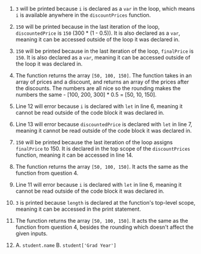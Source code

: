 1. `3` will be printed because `i` is declared as a `var` in the loop, which means `i` is available anywhere in the `discountPrices` function.

2. `150` will be printed because in the last iteration of the loop, `discountedPrice` is `150` (300 * (1 - 0.5)). It is also declared as a `var`, meaning it can be accessed outside of the loop it was declared in.

3. `150` will be printed because in the last iteration of the loop, `finalPrice` is `150`. It is also declared as a `var`, meaning it can be accessed outside of the loop it was declared in.

4. The function returns the array `[50, 100, 150]`. The function takes in an array of prices and a discount, and returns an array of the prices after the discounts. The numbers are all nice so the rounding makes the numbers the same - [100, 200, 300] * 0.5 = [50, 10, 150].

5. Line 12 will error because `i` is declared with `let` in line 6, meaning it cannot be read outside of the code block it was declared in.

6. Line 13 will error because `discountedPrice` is declared with `let` in line 7, meaning it cannot be read outside of the code block it was declared in.

7. `150` will be printed because the last iteration of the loop assigns `finalPrice` to 150. It is declared in the top scope of the `discountPrices` function, meaning it can be accessed in line 14.

8. The function returns the array `[50, 100, 150]`. It acts the same as the function from question 4.

9. Line 11 will error because `i` is declared with `let` in line 6, meaning it cannot be read outside of the code block it was declared in.

10. `3` is printed because `length` is declared at the function's top-level scope, meaning it can be accessed in the print statement.

11. The function returns the array `[50, 100, 150]`. It acts the same as the function from question 4, besides the rounding which doesn't affect the given inputs.

12. 
    A. `student.name`
    B. `student['Grad Year']`